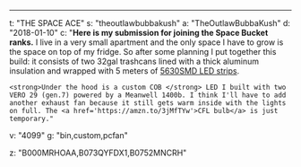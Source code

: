 ---
t: "THE SPACE ACE"
s: "theoutlawbubbakush"
a: "TheOutlawBubbaKush"
d: "2018-01-10"
c: "<strong>Here is my submission for joining the Space Bucket ranks.</strong> I live in a very small apartment and the only space I have to grow is the space on top of my fridge. So after some planning I put together this build: it consists of two 32gal trashcans lined with a thick aluminum insulation and wrapped with 5 meters of <a href='https://amzn.to/30TZOZn'>5630SMD LED strips</a>. 

    <strong>Under the hood is a custom COB </strong> LED I built with two VERO 29 (gen.7) powered by a Meanwell 1400b. I think I'll have to add another exhaust fan because it still gets warm inside with the lights on full. The <a href='https://amzn.to/3jMfTYw'>CFL bulb</a> is just temporary."
v: "4099"
g: "bin,custom,pcfan"

z: "B000MRHOAA,B073QYFDX1,B0752MNCRH"
